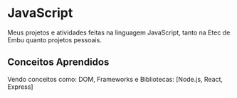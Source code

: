 # JavaScript
Meus projetos e atividades feitas na linguagem JavaScript, tanto na Etec de Embu quanto projetos pessoais.

## Conceitos Aprendidos
Vendo conceitos como: DOM, 
Frameworks e Bibliotecas: [Node.js, React, Express]
